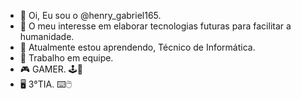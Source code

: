 - 👋 Oi, Eu sou o @henry_gabriel165.
- 👀 O meu interesse em elaborar tecnologias futuras para facilitar a humanidade.
- 🌱 Atualmente estou aprendendo, Técnico de Informática.
- 👥 Trabalho em equipe.
- 🎮 GAMER. 🕹️👾
- 🖥️ 3°TIA. ⌨️🖱️
